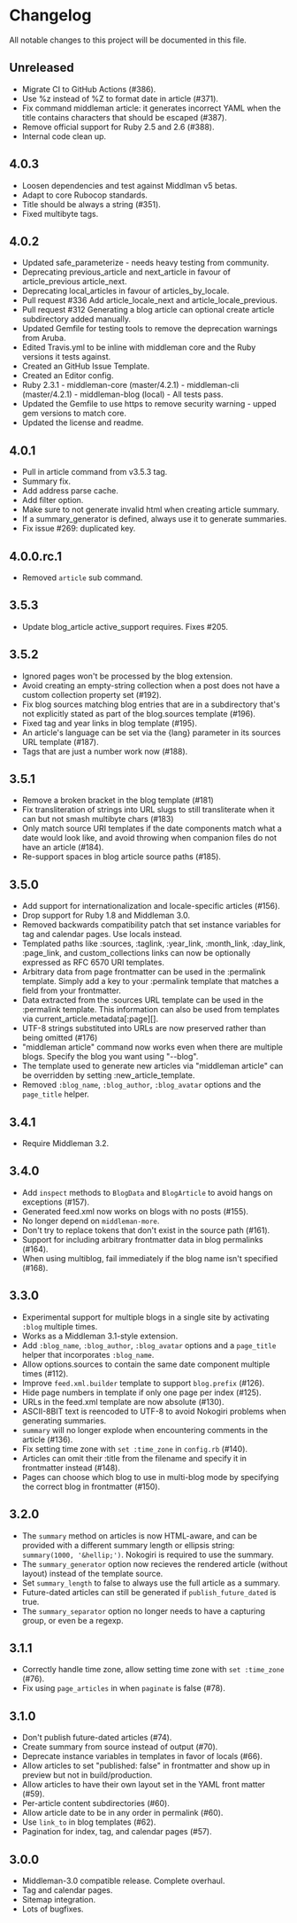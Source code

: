 # Changelog

All notable changes to this project will be documented in this file.

## Unreleased

* Migrate CI to GitHub Actions (#386).
* Use %z instead of %Z to format date in article (#371).
* Fix command middleman article: it generates incorrect YAML when the title contains characters that should be escaped (#387).
* Remove official support for Ruby 2.5 and 2.6 (#388).
* Internal code clean up.

## 4.0.3

* Loosen dependencies and test against Middlman v5 betas.
* Adapt to core Rubocop standards.
* Title should be always a string (#351).
* Fixed multibyte tags.

## 4.0.2

* Updated safe_parameterize - needs heavy testing from community.
* Deprecating previous_article and next_article in favour of article_previous article_next.
* Deprecating local_articles in favour of articles_by_locale.
* Pull request #336 Add article_locale_next and article_locale_previous.
* Pull request #312 Generating a blog article can optional create article subdirectory added manually.
* Updated Gemfile for testing tools to remove the deprecation warnings from Aruba.
* Edited Travis.yml to be inline with middleman core and the Ruby versions it tests against.
* Created an GitHub Issue Template.
* Created an Editor config.
* Ruby 2.3.1 - middleman-core (master/4.2.1) - middleman-cli (master/4.2.1) - middleman-blog (local) - All tests pass.
* Updated the Gemfile to use https to remove security warning - upped gem versions to match core.
* Updated the license and readme.

## 4.0.1

* Pull in article command from v3.5.3 tag.
* Summary fix.
* Add address parse cache.
* Add filter option.
* Make sure to not generate invalid html when creating article summary.
* If a summary_generator is defined, always use it to generate summaries.
* Fix issue #269: duplicated key.

## 4.0.0.rc.1

* Removed `article` sub command.

## 3.5.3

* Update blog_article active_support requires. Fixes #205.

## 3.5.2

* Ignored pages won't be processed by the blog extension.
* Avoid creating an empty-string collection when a post does not have a custom collection property set (#192).
* Fix blog sources matching blog entries that are in a subdirectory that's not explicitly stated as part of the blog.sources template (#196).
* Fixed tag and year links in blog template (#195).
* An article's language can be set via the {lang} parameter in its sources URL template (#187).
* Tags that are just a number work now (#188).

## 3.5.1

* Remove a broken bracket in the blog template (#181)
* Fix transliteration of strings into URL slugs to still transliterate when it can but not smash multibyte chars (#183)
* Only match source URI templates if the date components match what a date would look like, and avoid throwing when companion files do not have an article (#184).
* Re-support spaces in blog article source paths (#185).

## 3.5.0

* Add support for internationalization and locale-specific articles (#156).
* Drop support for Ruby 1.8 and Middleman 3.0.
* Removed backwards compatibility patch that set instance variables for tag and calendar pages. Use locals instead.
* Templated paths like :sources, :taglink, :year_link, :month_link, :day_link, :page_link, and custom_collections links can now be optionally expressed as RFC 6570 URI templates.
* Arbitrary data from page frontmatter can be used in the :permalink template. Simply add a key to your :permalink template that matches a field from your frontmatter.
* Data extracted from the :sources URL template can be used in the :permalink template. This information can also be used from templates via current_article.metadata[:page][<key>].
* UTF-8 strings substituted into URLs are now preserved rather than being omitted (#176)
* "middleman article" command now works even when there are multiple blogs. Specify the blog you want using "--blog".
* The template used to generate new articles via "middleman article" can be overridden by setting :new_article_template.
* Removed `:blog_name`, `:blog_author`, `:blog_avatar` options and the `page_title` helper.

## 3.4.1

* Require Middleman 3.2.

## 3.4.0

* Add `inspect` methods to `BlogData` and `BlogArticle` to avoid hangs on exceptions (#157).
* Generated feed.xml now works on blogs with no posts (#155).
* No longer depend on `middleman-more`.
* Don't try to replace tokens that don't exist in the source path (#161).
* Support for including arbitrary frontmatter data in blog permalinks (#164).
* When using multiblog, fail immediately if the blog name isn't specified (#168).

## 3.3.0

* Experimental support for multiple blogs in a single site by activating
  `:blog` multiple times.
* Works as a Middleman 3.1-style extension.
* Add `:blog_name`, `:blog_author`, `:blog_avatar` options and a `page_title` helper
  that incorporates `:blog_name`.
* Allow options.sources to contain the same date component multiple
  times (#112).
* Improve `feed.xml.builder` template to support `blog.prefix` (#126).
* Hide page numbers in template if only one page per index (#125).
* URLs in the feed.xml template are now absolute (#130).
* ASCII-8BIT text is reencoded to UTF-8 to avoid Nokogiri problems when
  generating summaries.
* `summary` will no longer explode when encountering comments in the
  article (#136).
* Fix setting time zone with `set :time_zone` in `config.rb` (#140).
* Articles can omit their :title from the filename and specify it in frontmatter
  instead (#148).
* Pages can choose which blog to use in multi-blog mode by specifying the correct
  blog in frontmatter (#150).

## 3.2.0

* The `summary` method on articles is now HTML-aware, and can be provided with
  a different summary length or ellipsis string: `summary(1000, '&hellip;')`.
  Nokogiri is required to use the summary.
* The `summary_generator` option now recieves the rendered article (without
  layout) instead of the template source.
* Set `summary_length` to false to always use the full article as a summary.
* Future-dated articles can still be generated if `publish_future_dated` is true.
* The `summary_separator` option no longer needs to have a capturing group, or
  even be a regexp.

## 3.1.1

* Correctly handle time zone, allow setting time zone with `set :time_zone` (#76).
* Fix using `page_articles` in when `paginate` is false (#78).

## 3.1.0

* Don't publish future-dated articles (#74).
* Create summary from source instead of output (#70).
* Deprecate instance variables in templates in favor of locals (#66).
* Allow articles to set "published: false" in frontmatter and show up in preview but not in build/production.
* Allow articles to have their own layout set in the YAML front matter (#59).
* Per-article content subdirectories (#60).
* Allow article date to be in any order in permalink (#60).
* Use `link_to` in blog templates (#62).
* Pagination for index, tag, and calendar pages (#57).

## 3.0.0

* Middleman-3.0 compatible release. Complete overhaul.
* Tag and calendar pages.
* Sitemap integration.
* Lots of bugfixes.
